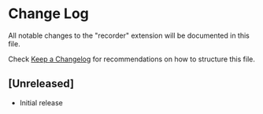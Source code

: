 # Change Log

All notable changes to the "recorder" extension will be documented in this file.

Check [Keep a Changelog](http://keepachangelog.com/) for recommendations on how to structure this file.

## [Unreleased]

- Initial release